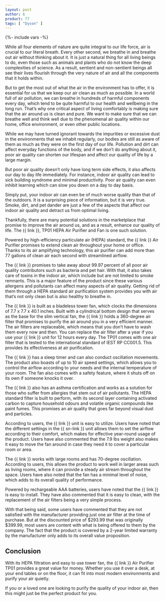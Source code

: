 ```yaml
---
layout: post
author: 6
product: 77
tags: [ "Dyson" ]  
---
```


{%- include vars -%}

While all four elements of nature are quite integral to our life force, air is crucial to our literal breath. Every other second, we breathe in and breathe out air without thinking about it. It is just a natural thing for all living beings to do, even those such as animals and plants who do not know the deep complexities of science. As a result, sentient and non-sentient beings all see their lives flourish through the very nature of air and all the components that it holds within.

  

But to get the most out of what the air in the environment has to offer, it is essential for us that we keep our air clean as much as possible. In a world full of air pollution, we can breathe in hundreds of harmful components every day, which tend to be quite harmful to our health and wellbeing in the long run. That’s why one critical aspect of living comfortably is making sure that the air around us is clean and pure. We want to make sure that we can breathe well and think well due to the phenomenal air quality within our home, office environment, or even other public locations.

  

While we may have turned ignorant towards the impurities or excessive dust in the environments that we inhabit regularly, our bodies are still as aware of them as much as they were on the first day of our life. Pollution and dirt can affect everyday functions of the body, and if we don’t do anything about it, poor air quality can shorten our lifespan and affect our quality of life by a large margin.

  

But poor air quality doesn’t only have long term side effects, it also affects our day to day life immediately. For instance, indoor air quality can lead to sick building syndrome and minimal productivity. Poor air quality can even inhibit learning which can slow you down on a day to day basis.

  

Simply put, your indoor air can even be of much worse quality than that of the outdoors. It is a surprising piece of information, but it is very true. Smoke, dirt, and pet dander are just a few of the aspects that affect our indoor air quality and detract us from optimal living.


Thankfully, there are many potential solutions in the marketplace that promise to improve the air around us, and as a result, enhance our quality of life. The {{ link }}, TP01 HEPA Air Purifier and Fan is one such solution.

  

Powered by high-efficiency particulate air (HEPA) standard, the {{ link }} Air Purifier promises to extend clean air throughout your home or office. Thanks to its air amplifying technology, this air purifier can add more than 77 gallons of clean air each second with streamlined airflow.

  

The {{ link }} promises to take away about 99.97 percent of all poor air quality contributors such as bacteria and pet hair. With that, it also takes care of toxins in the indoor air, which include but are not limited to smoke remnants. This is a major feature of the product since these various allergens and pollutants can affect many aspects of air quality. Getting rid of them through a HEPA standard air purification system provides you with air that’s not only clean but is also healthy to breathe in.

  

The {{ link }} is built as a bladeless tower fan, which clocks the dimensions of 7.7 x 7.7 x 40.1 inches. Built with a cylindrical bottom design that serves as the base for the slim vertical fan, the {{ link }} holds a 360-degree air filter that promises to purify the air around you in a very efficient manner. The air filters are replaceable, which means that you don’t have to wash them every now and then. You can replace the air filter after a year if you use your {{ link }} unit for 12 hours every day. The TP01 comes with one air filter that is tested to the international standard of IEST RP CC001.5. This provides its effectiveness at air purification.

  

The {{ link }} has a sleep timer and can also conduct oscillation movements. The product also boasts of up to 10 air speed settings, which allows you to control the airflow according to your needs and the internal temperature of your room. The fan also comes with a safety feature, where it shuts off on its own if someone knocks it over.

  

The {{ link }} also has an asthma certification and works as a solution for those who suffer from allergies that stem out of air pollutants. The HEPA standard filter is built to perform, with its second layer containing activated carbon to capture household odours and volatile organic compounds like paint fumes. This promises an air quality that goes far beyond visual dust and particles.

  

According to users, the {{ link }} unit is easy to utilize. Users have noted that the different settings in the {{ sn-link }} unit allows them to set the airflow according to their comfort, which makes for effective year-round usage of the product. Users have also commented that the 7.9 lbs weight also makes it easy to move the fan around in case they need it to cover a particular room or area.

  

The {{ link }} works with large rooms and has 70-degree oscillation. According to users, this allows the product to work well in larger areas such as living rooms, where it can provide a steady air stream throughout the space. Users have also noted that the fan has a minimal level of noise, which adds to its overall quality of performance.

  

Powered by rechargeable AAA batteries, users have noted that the {{ link }} is easy to install. They have also commented that it is easy to clean, with the replacement of the air filters being a very simple process.

  

With that being said, some users have commented that they are not satisfied with the manufacturer providing just one air filter at the time of purchase. But at the discounted price of $293.99 that was originally $399.99, most users are content with what is being offered to them by the company. The fact that the product is covered by a 2-year limited warranty by the manufacturer only adds to its overall value proposition.

  

## Conclusion

With its HEPA filtration and easy to use tower fan, the {{ link }} Air Purifier TP01 provides a great value for money. Whether you use it over a desk, at your end tables or on the floor, it can fit into most modern environments and purify your air quietly.

  

If you or a loved one are looking to purify the quality of your indoor air, then this might just be the perfect product for you.
